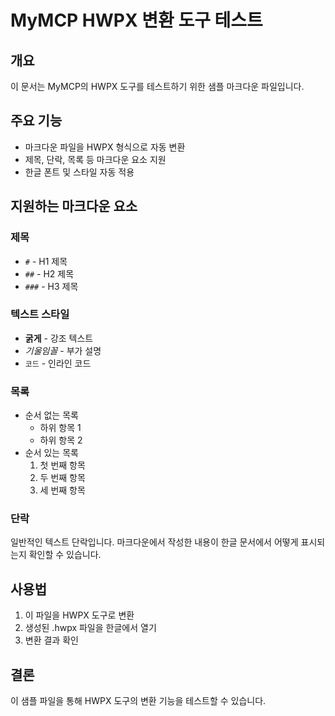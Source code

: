 # MyMCP HWPX 변환 도구 테스트

## 개요

이 문서는 MyMCP의 HWPX 도구를 테스트하기 위한 샘플 마크다운 파일입니다.

## 주요 기능

- 마크다운 파일을 HWPX 형식으로 자동 변환
- 제목, 단락, 목록 등 마크다운 요소 지원
- 한글 폰트 및 스타일 자동 적용

## 지원하는 마크다운 요소

### 제목
- `#` - H1 제목
- `##` - H2 제목  
- `###` - H3 제목

### 텍스트 스타일
- **굵게** - 강조 텍스트
- *기울임꼴* - 부가 설명
- `코드` - 인라인 코드

### 목록
- 순서 없는 목록
  - 하위 항목 1
  - 하위 항목 2
- 순서 있는 목록
  1. 첫 번째 항목
  2. 두 번째 항목
  3. 세 번째 항목

### 단락
일반적인 텍스트 단락입니다. 마크다운에서 작성한 내용이 한글 문서에서 어떻게 표시되는지 확인할 수 있습니다.

## 사용법

1. 이 파일을 HWPX 도구로 변환
2. 생성된 .hwpx 파일을 한글에서 열기
3. 변환 결과 확인

## 결론

이 샘플 파일을 통해 HWPX 도구의 변환 기능을 테스트할 수 있습니다.
